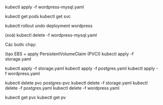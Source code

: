 kubectl apply -f wordpress-mysql.yaml

kubectl get pods
kubectl get svc

kubectl rollout undo deployment wordpress

(xoá)
kubectl delete -f wordpress-mysql.yaml

Các bước chạy:

(tạo EBS + apply PersistentVolumeClaim (PVC))
kubectl apply -f storage.yaml



kubectl apply -f storage.yaml
kubectl apply -f postgres.yaml
kubectl apply -f wordpress.yaml


kubectl delete pvc postgres-pvc
kubectl delete -f storage.yaml
kubectl delete -f postgres.yaml
kubectl delete -f wordpress.yaml

kubectl get pvc
kubectl get pv
